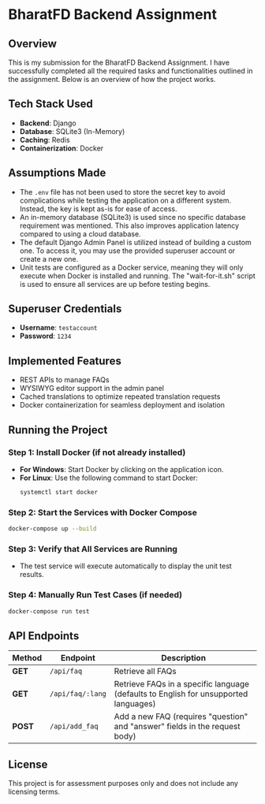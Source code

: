 # BharatFD Backend Assignment

## Overview
This is my submission for the BharatFD Backend Assignment. I have successfully completed all the required tasks and functionalities outlined in the assignment. Below is an overview of how the project works.

## Tech Stack Used
- **Backend**: Django
- **Database**: SQLite3 (In-Memory)
- **Caching**: Redis
- **Containerization**: Docker

## Assumptions Made
- The `.env` file has not been used to store the secret key to avoid complications while testing the application on a different system. Instead, the key is kept as-is for ease of access.
- An in-memory database (SQLite3) is used since no specific database requirement was mentioned. This also improves application latency compared to using a cloud database.
- The default Django Admin Panel is utilized instead of building a custom one. To access it, you may use the provided superuser account or create a new one.
- Unit tests are configured as a Docker service, meaning they will only execute when Docker is installed and running. The "wait-for-it.sh" script is used to ensure all services are up before testing begins.

## Superuser Credentials
- **Username**: `testaccount`
- **Password**: `1234`

## Implemented Features
- REST APIs to manage FAQs
- WYSIWYG editor support in the admin panel
- Cached translations to optimize repeated translation requests
- Docker containerization for seamless deployment and isolation

## Running the Project

### Step 1: Install Docker (if not already installed)
- **For Windows**: Start Docker by clicking on the application icon.
- **For Linux**: Use the following command to start Docker:
  ```sh
  systemctl start docker
  ```

### Step 2: Start the Services with Docker Compose
```sh
docker-compose up --build
```

### Step 3: Verify that All Services are Running
- The test service will execute automatically to display the unit test results.


### Step 4: Manually Run Test Cases (if needed)
```sh
docker-compose run test
```

## API Endpoints
| Method | Endpoint | Description |
|--------|---------|-------------|
| **GET** | `/api/faq` | Retrieve all FAQs |
| **GET** | `/api/faq/:lang` | Retrieve FAQs in a specific language (defaults to English for unsupported languages) |
| **POST** | `/api/add_faq` | Add a new FAQ (requires "question" and "answer" fields in the request body) |

## License
This project is for assessment purposes only and does not include any licensing terms.

